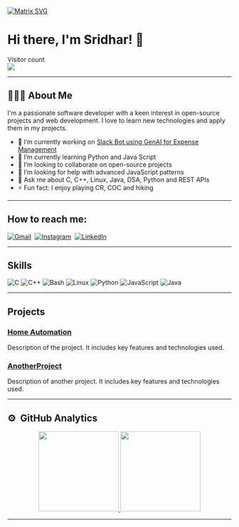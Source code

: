  [![Matrix SVG](https://raw.githubusercontent.com/rodrigograca31/rodrigograca31/master/matrix.svg)](https://www.youtube.com/watch?v=SDkAGkd4NLc) 

# Hi there, I'm Sridhar! 👋
<p> 
  Visitor count<br>
  <img src="https://profile-counter.glitch.me/bobby-bash/count.svg" />
</p>
<hr>

## 👨🏻‍💻 About Me
I'm a passionate software developer with a keen interest in open-source projects and web development. I love to learn new technologies and apply them in my projects.

- 🔭 I’m currently working on [Slack Bot using GenAI for Expense Management](https://github.com/Kalirajm01/slack_bot)
- 🌱 I’m currently learning Python and Java Script
- 👯 I’m looking to collaborate on open-source projects
- 🤔 I’m looking for help with advanced JavaScript patterns
- 💬 Ask me about C, C++, Linux, Java, DSA, Python and REST APIs
- ⚡ Fun fact: I enjoy playing CR, COC and hiking
<hr>

## How to reach me:
<a href="mailto:d22z701@psgitech.ac.in?subject=Hola%20Sidhar"><img src="https://img.shields.io/badge/gmail-%23D14836.svg?&style=for-the-badge&logo=gmail&logoColor=white" alt="Gmail"/></a>&nbsp;
<a  href="https://www.instagram.com/bobby0bash/"><img src="https://img.shields.io/badge/instagram-%23E4405F.svg?&style=for-the-badge&logo=instagram&logoColor=white" alt="Instagram" /></a>&nbsp;
<a href="https://www.linkedin.com/in/sridhar-r-/"><img src="https://img.shields.io/badge/linkedin-%230077B5.svg?&style=for-the-badge&logo=linkedin&logoColor=white" alt="LinkedIn" /></a>&nbsp;
<hr>

## Skills
![C](https://img.shields.io/badge/-C-A8B9CC?style=flat&logo=C&logoColor=white)
![C++](https://img.shields.io/badge/-C++-00599C?style=flat&logo=C%2B%2B&logoColor=white)
![Bash](https://img.shields.io/badge/-Bash-4EAA25?style=flat&logo=GNU-Bash&logoColor=white)
![Linux](https://img.shields.io/badge/-Linux-FCC624?style=flat&logo=Linux&logoColor=black)
![Python](https://img.shields.io/badge/-Python-3776AB?style=flat&logo=Python&logoColor=white)
![JavaScript](https://img.shields.io/badge/-JavaScript-F7DF1E?style=flat&logo=JavaScript&logoColor=black)
![Java](https://img.shields.io/badge/-Java-007396?style=flat&logo=Java&logoColor=white)
<hr>

## Projects
### [Home Automation](https://github.com/bobby-bash/home_automation)
Description of the project. It includes key features and technologies used.

### [AnotherProject](https://github.com/yourusername/AnotherProject)
Description of another project. It includes key features and technologies used.

<hr>

## ⚙️ &nbsp;GitHub Analytics
<p align="center">
<a href="https://github.com/AVS1508">
  <img height="180em" src="https://github-readme-stats-eight-theta.vercel.app/api?username=bobby-bash&show_icons=true&theme=vue-dark&include_all_commits=true&count_private=true" />
  <img height="180em" src="https://github-readme-stats-eight-theta.vercel.app/api/top-langs/?username=bobby-bash&layout=compact&exclude_lang=java+r&theme=vue-dark" />
</a>
</p>

<hr>

<!--
## Connect with Me

[![LinkedIn](https://img.shields.io/badge/-LinkedIn-0A66C2?style=flat&logo=LinkedIn&logoColor=white)](https://www.linkedin.com/in/sridhar-r-/)
[![Twitter](https://img.shields.io/badge/-Twitter-1DA1F2?style=flat&logo=Twitter&logoColor=white)](https://x.com/SridharMedia)


**bobby-bash/bobby-bash** is a ✨ _special_ ✨ repository because its `README.md` (this file) appears on your GitHub profile.

Here are some ideas to get you started:

- 🔭 I’m currently working on ...
- 🌱 I’m currently learning ...
- 👯 I’m looking to collaborate on ...
- 🤔 I’m looking for help with ...
- 💬 Ask me about ...
- 📫 How to reach me: ...
- 😄 Pronouns: ...
- ⚡ Fun fact: ...
-->
